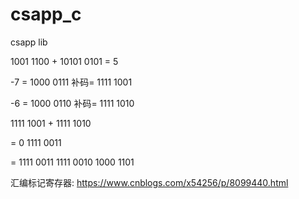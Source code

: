 # csapp_c
csapp lib

 1001
 1100
    +
10101
 0101 = 5
 
 -7 = 1000 0111
 补码= 1111 1001
 
 -6 = 1000 0110
 补码= 1111 1010
 
1111 1001
+
1111 1010

=
0 1111 0011  

= 1111 0011
  1111 0010
  1000 1101 
  
汇编标记寄存器:
  https://www.cnblogs.com/x54256/p/8099440.html
 

